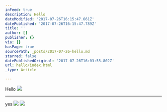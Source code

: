 ```yaml
---
inFeed: true
description: Hello
dateModified: '2017-07-26T16:15:47.661Z'
datePublished: '2017-07-26T16:15:47.789Z'
title: ''
author: []
publisher: {}
via: {}
hasPage: true
sourcePath: _posts/2017-07-26-hello.md
starred: false
datePublishedOriginal: '2017-07-26T16:03:55.802Z'
url: hello/index.html
_type: Article

---
```

Hello
![](https://the-grid-user-content.s3-us-west-2.amazonaws.com/35c24186-2ba8-4a71-9599-b619cd270ed7.png)

---

yes
![](https://the-grid-user-content.s3-us-west-2.amazonaws.com/c604f393-e9b9-451d-8d3b-940cd1f53a89.jpg)
![](https://the-grid-user-content.s3-us-west-2.amazonaws.com/2fb644fd-5831-4852-89e3-da325a7b815e.jpg)